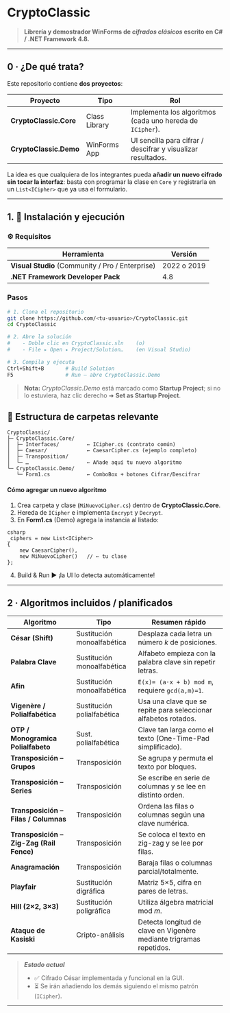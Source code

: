 # CryptoClassic

> **Librería y demostrador WinForms de _cifrados clásicos_ escrito en C# / .NET Framework 4.8.**

---

## 0 · ¿De qué trata?

Este repositorio contiene **dos proyectos**:

| Proyecto | Tipo | Rol |
| -------- | ---- | --- |
| **CryptoClassic.Core** | Class Library | Implementa los algoritmos (cada uno hereda de `ICipher`). |
| **CryptoClassic.Demo** | WinForms App | UI sencilla para cifrar / descifrar y visualizar resultados. |

La idea es que cualquiera de los integrantes pueda **añadir un nuevo cifrado sin tocar la interfaz**: basta con programar la clase en `Core` y registrarla en un `List<ICipher>` que ya usa el formulario.

---

## 1. 🚀 Instalación y ejecución

### ⚙️ Requisitos

| Herramienta | Versión |
|-------------|---------|
| **Visual Studio** (Community / Pro / Enterprise) | 2022 o 2019 |
| **.NET Framework Developer Pack** | 4.8 |

### Pasos

```bash
# 1. Clona el repositorio
git clone https://github.com/<tu-usuario>/CryptoClassic.git
cd CryptoClassic

# 2. Abre la solución
#    - Doble clic en CryptoClassic.sln    (o)
#    - File ▸ Open ▸ Project/Solution…    (en Visual Studio)

# 3. Compila y ejecuta
Ctrl+Shift+B       # Build Solution
F5                 # Run – abre CryptoClassic.Demo
```

> **Nota:** *CryptoClassic.Demo* está marcado como **Startup Project**; si no lo estuviera, haz clic derecho ➜ **Set as Startup Project**.


## 📂 Estructura de carpetas relevante

```
CryptoClassic/
├─ CryptoClassic.Core/
│  ├─ Interfaces/         ← ICipher.cs (contrato común)
│  ├─ Caesar/             ← CaesarCipher.cs (ejemplo completo)
│  ├─ Transposition/
│  └─ …                   ← Añade aquí tu nuevo algoritmo
└─ CryptoClassic.Demo/
   └─ Form1.cs            ← ComboBox + botones Cifrar/Descifrar
```

#### Cómo **agregar un nuevo algoritmo**

1. Crea carpeta y clase (`MiNuevoCipher.cs`) dentro de **CryptoClassic.Core**.
2. Hereda de `ICipher` e implementa `Encrypt` y `Decrypt`.
3. En **Form1.cs** (Demo) agrega la instancia al listado:

```
csharp
_ciphers = new List<ICipher>
{
    new CaesarCipher(),
    new MiNuevoCipher()   // ← tu clase
};
```

4. Build & Run ► ¡la UI lo detecta automáticamente!

---

## 2 · Algoritmos incluidos / planificados

| Algoritmo                                | Tipo                       | Resumen rápido                                                      |
| ---------------------------------------- | -------------------------- | ------------------------------------------------------------------- |
| **César (Shift)**                        | Sustitución monoalfabética | Desplaza cada letra un número *k* de posiciones.                    |
| **Palabra Clave**                        | Sustitución monoalfabética | Alfabeto empieza con la palabra clave sin repetir letras.           |
| **Afin**                                 | Sustitución monoalfabética | `E(x)= (a·x + b) mod m`, requiere `gcd(a,m)=1`.                     |
| **Vigenère / Polialfabética**            | Sustitución polialfabética | Usa una clave que se repite para seleccionar alfabetos rotados.     |
| **OTP / Monogramica Polialfabeto**       | Sust. polialfabética       | Clave tan larga como el texto (One-Time-Pad simplificado).          |
| **Transposición – Grupos**               | Transposición              | Se agrupa y permuta el texto por bloques.                           |
| **Transposición – Series**               | Transposición              | Se escribe en serie de columnas y se lee en distinto orden.         |
| **Transposición – Filas / Columnas**     | Transposición              | Ordena las filas o columnas según una clave numérica.               |
| **Transposición – Zig-Zag (Rail Fence)** | Transposición              | Se coloca el texto en zig-zag y se lee por filas.                   |
| **Anagramación**                         | Transposición              | Baraja filas o columnas parcial/totalmente.                         |
| **Playfair**                             | Sustitución digráfica      | Matriz 5×5, cifra en pares de letras.                               |
| **Hill (2×2, 3×3)**                      | Sustitución poligráfica    | Utiliza álgebra matricial mod *m*.                                  |
| **Ataque de Kasiski**                    | Cripto-análisis            | Detecta longitud de clave en Vigenère mediante trigramas repetidos. |



> ***Estado actual***
>
> * ✅ Cifrado César implementada y funcional en la GUI.
> * ⏳ Se irán añadiendo los demás siguiendo el mismo patrón (`ICipher`).
---
